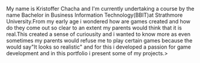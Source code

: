 My name is Kristoffer Chacha and I'm currently undertaking a course by the name Bachelor in Business Information Technology(BBIT)at Strathmore University.From my early age i  wondered how are games created and how do they come out so clear to an extent my parents would think that it is real.This created a sense of curiousity and i  wanted to know  more as even sometimes my parents would refuse me to play certain games because the would say"It looks so realistic" and for this i developed a passion for game development and in this portfolio i present some of my projects.>
